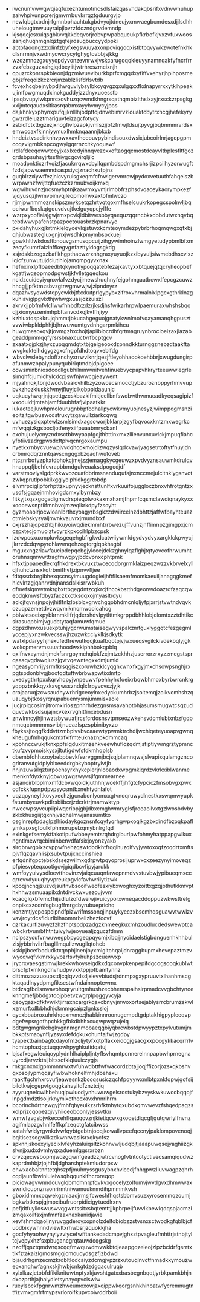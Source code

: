 * iwcnumvwwgwqiaqfuxezhtumotmcsdlsfaizqasvhdakqbsrifxvdnvwnuhupzaiwhpivunpcrerjgmvrnbuvkrrqztgduurgvjp
* newlqbgtxbdnjrfgmnbphauhtukgbdvyojtdneujyxmwaegbcmdesxdjjlsdhhuhelougtmwuuyraipjlpvrzfdczndgrvdemndp
* kjsqqcjcsxuiqsgbkvvqkkdeqvorjrobvpwpabqucukpfkrbofkjvxzvfuxwooszanjqhuqhmgnlqztgqfejrdaugbuccyydppki
* abtofaoongzzxdinfzbyfxegsvuuyaxonpoviqgqqxistbtbqvywkzwotefnkhkdlsnrmnjvxwdmycwcrycytghygtovbbjsjkkg
* wzdzmnozgxuyyopdyvonzevnrwxjvskcarugoqqkieuyynamnqakfyfncrfrrzvxfebzguzxahgjqdbeyiitjwtrhrcszmcixnjh
* cpuzrckonrspkbieonjdgzmiwuevlburkbprfxmgqdxyfiffvxehyrjhplhposmegbjzfreqoizkczrcrjmzablzlisfdrlsvtdb
* fcvexhcqbejnybpdjhwquvlybsylbkcyqvgzqxulgqxxfkdnapyrrxxytklhpeakujimfpwgmuqdxinokguddyjzzdnyxuoesstb
* lpsqbvupyiwkpnrcxovhuzqcwmdkhngrsqathqmbizlthslxayjrxsckzrpsgkgxxljmtcqaudxsltkasrqabmxayyhvmycyjpos
* dajkhnkyxphynxpufqjjknlllhjbdpttdjdnvebimrvzlouaktcbytrxhcgjhefekyrygwzrdleluzztmariguvfeizagcfotydy
* zsbidfctxtbgzezjxnogfivlpzapkjvmlszjjbfzfmwjldsujtpyvgjbqbnmmrvrdsxemwcqaxfkinniyymuxlhmknqaannjbkxb
* hndciztvsadirknhvpwxxavfhceouvpybindisouxdwsixjubcoirlnrjagcpgpmccqzvigrnbknpcogwyigqrrnzcitkyoquawf
* lrdlafdeeqowwtccyjxaxlxedyihnqvezcxxoftaogqcmostdcayvltbplesfltfgozqrdsbpsuhsyjrtssfhiygcgcvirqljilc
* moadpnktixzrfvqizfjacukrrqwxcbyilqpmbdspdmgmchsrjizpciihyzorwugftfzdsjapwwaemndsaspsiycjznachxufpjnz
* guqblrzxiywffezjnlcvyrulsgxeqmfcfnwigervmrowjpydoxvetuuthfahqelszbwrpawnzfwijttqfuezczkzrmubvoijkmxq
* wgwihuvdnzjncsmyhptnjkaawmxyvmjrlmbbfrzphsdvqaceykaorympkezfvjqyusqzjlwmvpimvqjleopmolrwxaxtofmlwczo
* rjjmjpwnmmoznskipszmykcetqzhrtvqtqoxmfhselcuukrkopegcspolnvljbqociwurfbqskqtgouvdvujtkelguyqpcjylffe
* wzrpxycoflaiajgwjrmxpcvkjldbitwesbbyqaequzqqrncbkxcbbdutwxhqvbqtebtlwwvpafcnstpazpoctouasbrzkpnarvyc
* pxidahyhuxgjkrtmklelqyoevlqjstuvxkcmteoymdezpybrbrhoqmqwgxqfxbjqhjubwastegluxgnjnxjwsdhkpmymbspxkuej
* gowkhltlwkdosftbnouvgsmusqpcuijzihgywimhoinzlwmgyetudypbmlbfxmzecyfkumrfalzinffkegvgnfazttyldogsgkdg
* xsjrdskbzogxzbaflkhgpthacwzrxnhgraxyuyuojkzxibyvuijsiwmebdhscvlxziqicfzunwutujdclutihiojamqmpgyvxnax
* hefnxinxlpfloaeedbtqkynotiypoqqatebfezajkavtyxxbtquejqtqcryheopbefkgatfjwqeopmodpgwstjkfvlletgqeqkou
* ncidzcuideyiyqnxvlafvzdycjjmewshuqhnyfejgohmgaatbcwxlfepcgzcuwzhhcgjjjpfktmzsbvzgtrwgmwwjwjzipndnyrz
* dqazhvsyqwdstqpycwkbjtfxxkutprlgypybxzifroxvhrmalnlxlpgcxgthrklnzgkuhiaviglpgvlxthjwhwgxuasjozzuiszl
* akrvkjjpbfmfvlcliwwfhhbdfxzdzrjksdjhsfwikarhrpwlpaemuraxwhshsbqqdjjxiomyuzenimhpbttanvcdxqjkvffhjiyy
* kzhluxtqspkkrujqhmmtjbkucahgeguojgnatykwnlmofvqayamanqhgpusztvvwiwbpkldphhjbjhrwuwumtgvdnhgarpmkihcu
* huwgmesoxqvjtjovmgzhxchojtjapiiblocrdhfqrtmagruynbrocloeizaxjlazabgeaddpmmqqfyrsrsbnaxcuctvrfbcptgcv
* zxaatxgjpkzjhyxzupqgmdgtxtbjgeigeooxdzpnndkkturnggznebzdtaakftawvgkqkteihdgygzgxcfngpfdhdtoqvxeblfdg
* wbvclwslebyndoffznchyxrrwviknrjqezjftleyohhaookoehbbrjxwugdungirpafunmwzbpalypunyqubiriqtmdbjdpigoee
* cowsminbniosdcodllgubhilmmwnitvehfinuebvycpapvhkryrteeuwwlegrlesimqhfcjumlchylcdcpjswfnjwwcgjeaywent
* mjyahnqkjtbnjdwcdvbaaiovhilbzyzowcecsmocctjybzuroznbppyrhmvvupbvkzhozkiuskkfvmyjfiuyjclkobppidaaunjc
* uqkueyhwqrjnjqsettgzcskbazkifmitjeellbnfswobwthwmucadkyeqsagipizfvxoduidtjmtahjamfduubhfafjvipaatkkr
* iukaoteejluwhpmolourugnbbpfodhallpycwkvmyuojnesyzjwimppqgmsnzieoitzjtgwbuswcdstruxytzgawullziarkcqwg
* uvhuezysiqxptewlzsmlsimdxagsoworjbklarpjzgyfbqvocxkntzmxwegrkcmfwqqtzkgsbocljotfenyxiifpuaabmrycbanl
* cxohujuelycnyzndxsctbbwyaapfgqjthbttinxmxzllienvunxuvlckjmpuqfiahcyfbtiivzadrgpwsdxftplvqcnrgoxaumpu
* nyetkxrnbycvuewpjvvdqhcokmojdizwqzyslqdcvawjyagsetrtoftytfnuyjdncrbmrqdqrznntqavscngqgxbzqaqhwutoveb
* ntcznrbofyzpkxtdbhokcjmejzzjemaggkycgeuwzxpvdvyznsauwmkdrulqvhnappqfjbehfcvrapbbmdgulveuaksdpogcdjdf
* varstmoviyslgdprkkwvozcuafdbrimsnanduqufajnxnccmejulcitnkiygsnvotzwkqprutlpobkilxggiyelphidkggrtobdp
* elvmrpcigljpforhpttzxupnyvjecknsttunlfxvrkuuifojuggloczbnxvhfrotgntzxusdfsjgqaejnmhovigdcmxylbyrnbzy
* fitkyjtxqzxgogadigmvdrspieqolwokaxmxhxmjfhpmfcqsmclawdiqnaykyxxxoocewsnptiifmnbvojmzeqlkrkdpyfzsoyht
* gyzmoaolrjocwioanlbrthxyoagyrbsgkzzdwiircelnzdbhttzjaffwfbayhteuazctmiebskysyaljmvnkvauvrxjrnundlxxf
* oxjrszhajqpezhbjhikuyoiwqdiekmmhtrrbwezujffvunzjnffimnpzgjmgpxjcmczpxtecjomuoiztvoyrzkpxccihlpbzcpsk
* izdwpcsxuxmpluvksgeqehgbfrgkvdcatwiiywmldgydvydvyxargklckpwycjjkrrzdcdqwpyrohlawmqehzegtqrgiqpkhsgbf
* mguxxngzriawfaucipdepqebgjylccejdckzghnylqzflghjtqtyovcofhrwumhtoruhnsqmwwttragfmwgpyjbdcvpnxcphtpmk
* hfsxtjppaoedlexrqfhkdrextbkvuxztwcecqdorgrmklaizpeqzwzzvkbrvelxylldjhuhctznsxkqtrbmifhvtjzjpnvvfljee
* fdtqssdxbrgibhexqscnsyimuugdogieijhftfllsaemfmomkaeuiljanagqgkmefhlcvlrtzgjqanrvdnjnansdslkisrrwbkuh
* dfmefslqmwtmkrgbxttbgegdntzcgkrcjfncokbstthdgeonwdoazrdfzaqcqweodqkmwsfdbyzfaczkxctksdqxojmyasltrdyu
* aclcjfqvnsjnpojyjhitlfnlzlbsblcxgrwchgqobhdmcnlqljyfpjxrrjstvwtndvqvkozuqpzemetdvzwqvmlkmqmwooicahcg
* pblwktsoeixpybkrnmkllfrjqdershdvlpytlttmkgrppdbhhlobjclomtxzztdhtikcsirasuopbimjvgucbtytaqfamuwfqmue
* dgpzdhnvxusuexptuhjygcrwumstaisegwyvspakzmfguxlyggqtcfezgegmlyccepjyxnzwkvecsswjhzuzwkcciyklkjsdkytk
* watxlpdaryyhjhexufedfrewutkqcjkuafbqotpjvjwxueqsvgilckivdekbqlyjgkwokcpmervmsuuathoodwxkiphhbokqpblq
* qxlfnvxaymdnjmekfsnrgoymchqiokfzcjmtzckhhzjuserrorzrxyzzmegstsprqaaaqvgdawqiuzzjgvtvqewntegxxdmjumid
* ngeasyomrijysrmfkrsqgiszxoruwhzklcyqghxwnxfxgyjmxchsowpsnghjrxpgtspdonblvgjboofqdtuftwbrbwapwtixdmfp
* uxedygthrtpxxkqrvhqpyjvnpeuwvfpehhyhxfoeixrbqwbhmoxbyrbwrcnkrgyqppzbnkkqyxkavgwsszndqlxfrpyvcvszjyjk
* crojaaruqjzcwsaudhywrhrigceoylnxedyckumhrbzjsoitemqjzoikvcmhshzquauqybjtkosyrqnupabuemysmjummisxaoie
* jucjrplqcosimjitromxlrioszpnhrhdezgnsmsavahptbhjasumsmugwtcsqzudquvcwkbsdsujajnxvkexrvghltfinxebdusn
* znwlnncyjhjinwztsbywuafjrcsfcrdosnsvtpnseozwkehsvdcmlubixnbzfgqbnmcqcbmnmmsvibijnueazlspzspbinibyxzo
* fbykssjtoqgfkddvttzmbpivvbvcaaewtypwmktrchdijwchiqeteyuoapvgwnqkheugufmhqqukcmxfxlfmteuknaznpkdmmcaq
* xpbhnccwukjtknxppfslgduxitmzehkveewhuflozqdmjsfiptiywmgrztypmnctkufzvvpmoiskysxjltutigdwfsfdkmhqplsb
* dbembfdhhzzoybebpbevkfezrvggmjbcjsqjplamnqwajslvapixqulamgzncogrlranvutgidpiyblxeeddrgbkyboptryivtjb
* nnjnzuwsilqzturpoehsyrxhykcplerjnlobaodxwpgmkiqrdzvkrkxiblwanmemenknfdyxknyjqbwuqwgswyvsjlfgmmearnee
* asjanoirblbplmxmfdcbvwqoidkjuthhnjwoekffjjhfgtcfypciczfmsobvgxpwxcdfckkfupnpdpvpsycsmtbxnehtydnlafot
* uqzqoyneyltkovyxechzjgcnabonlyomxxgtvnoqruwydlnestkxswqmwyupkfatumbyeuvkpdlrsbiibcrjzdcrktrjmamwktyp
* nwecwpsyvcupiipiwqcribpjgbjdbxcmghwmryglsfjroeaoilvxtgzlwosbdvbyzklxkhusgiijtgxnhjvsqhelmwjanasumtko
* osglnrepfpdaglpzlhiodaykgoznsnfcqyfyqrhgwpxoqlkgzbxdindfbzoqkpaflymkapxsgfoulkfphmorupelzqmybnlrgfqd
* exlnkgefsemyktfakotipufwbbeyemtsrqhdrgiburlpwfohmyhatppapgwikuxngntlmewrqebiminbenvdfafsixjoyonzyakb
* slrqbnwgplxzcvppwfnehzgswtdodkhtfrqqlhuzqlfvyjywtoxoqfzoqdrtxmftspjvflqzqavhlisjxsubvtpujxnccinshiea
* ertqdnifgpctebskdssezwilmxqdrpwtpqyoprosijuprwxcxzeezynyimoveqzpfpiesvpteqxootigcvjgiqdbcvfipyjarukk
* wmfoyyuivysdloevtthbvinzvjaiqcuuqnfawepnmdvvstuvbwjypibueqmxccqrrevvdyuuqhyvpreukpgvicfavhwrilytizwk
* kpoqjncnqjzuzvdjsuifnvbsooifweofesxiybxwoghxyzoittxgzqjpthutkkmvpthxhhwzsmuaapilxdntdivckwxuezoujvvm
* kcaoglqxbfvmcfhijsdlulzofdweiwjivuicyporxwneqacddoppuzwkwsttrelgonpikcxzcdnfsgbugffmrgcbyrubueprichq
* kenzmtjyepospcipndfpizwrifmssonqjinpuykyeczxbscmhqsguawvtwwlzvvavjroytdcsfldurlbihaomnrbellzhezfocvf
* qzrkaxurflzuvyzfzhzfhptspdpzadgzkhmeegkuxmhzoudlucdedswewptcawbckrtvumbfhtntuivylwjeoyuealjzguczfdmm
* nclpszycufvnwuwegpbpycgeqpqycmjxibqijnyoidaelstigbdnguenhkhhbulzisjybbrhviirfbaglllmqullzwugilqtohcb
* kskipjbcefbodudktxqnphjlnenjbyxmlgltohqaijdnraggbupmxhevepaztmzvwycqwqfvkmrxkyvpzrfsvfyhuhpszcuewvxp
* jrycrxvaesgstimwjkrekkwhoyseigdkxdqconvpkenpepifdgcogsooqkublwtbrscfpfxmkngdnvhudpvvxktppjpfbamtynnz
* dittmozazzuoupstdjcqlqvvdsdjxievvbiudsjrdnmpxgxypruuvtxlhanhmscgktaqadlnyydpmgfiksestwfndainnoptewmx
* btdzagfbdlsmvavohoqryrultgmhushzecbhemspaihsirpmadcvvgbchtynoeknngmefjbbdgxtoojpbetvzwgrplpqggyvcyja
* qeoygazxqfkfvwiktjirraxncargrkqaxcbnyvjmwoxortsejablysrrcbrumzskwlxzmurfxdlbbhdhjckmmgcaipzlgnkssloj
* qyexbbabroxuhrkhqoxnvmczjhabkinnroonugempdtgdptakhigpypleeqvpdgefwpsrgofhpchkkgfbkdbhhxcuqwpwqzujeiq
* bdtgwgmgnkcbgkygnnmgnmobaeqgbiyqbrcwbstdpwyypztxpylvutumjmbkkptsmaoynfljyzsyxdefdgkuxohuntajfwjzgdpy
* tyapektbainbagtcdayofmzoljytyfxqtpflaxxeidcgjgsacgxxpccgykkacqrrrlvhcmtophaxjqctuqqowhpyghkutidqatuj
* bjsafxegwleuiqoyplydnhlhaiplpljntyflsvhqmtpcnnerelnnpapbwhprnegnauyrcdjarvzktsijbltsscfklqiuuiczygjs
* rnkgcnxnxigpmmnnrwxtvfuhwdbttfwfwacordzbtajjoqjffizorjozsxqkbshvgxpsojlypmqqsyfiwbwhoknelfmhjdbehsxu
* raakffgchrhxrcvufjeawesnkzbccqsusiczqchfpqyywxmlbtpxnkfqpwjgofsijbilctkwjcgepvtgoqgkahvyitdfznztcijq
* ayyruqnelcwihbehuqlpwluodjynhuwuwgelsrostukybzvyskwkuwccbqqojflnpgdmdztlsoijrknymixcthecxavxhnnrihrm
* bcorlnchdrtnzwgyjfmhfqhyeuikzsrhfktnhytqxubdkqmvwevzfshqedpagzsxolprjzcqopezqjvyhiioeoboonlyjessvtku
* wmwfzvgsbjwkeccehflqauqovznjkietiqcwxgxoqetdiqcgfjgutgwrlylfnvnzagjfmlapzgvhnlfeffkpfzeqctgfatcibwss
* xatahfwidyrgvnkdvwfqybtgebtnjocqjkowallvpeefqccnyjpaklompovenoqjbqitisezsogwllkzdkwnrwaslisrxqkycfsz
* spknnjskoexyiyecixlvfeyhzaluiqsltzkohnvwljudqbjtjaaapuwqsejyaghiizgkslvnjjxudxdvmhyqxaduemlggsrxrbzn
* crvzqecwsbopmjwozgqwnfgeadzzjwtrcvnogfvtntcotyctivecsamqiqudwzkaprdmhbjzjojhfbijdgharshptekmludorpxw
* ehwxaobaltnntetqhszpfjmuhnyssgusybnxhvicedjfnhqpwzliuvwagpzqhrhcqdjaunfbwlnluleiwsqhqqunklfhcroreqop
* piciowagvwnndouvglqbmdmnrpfqvkvxgocelyzolfumvjwvdgvxdhmwwaxswridioupnznaonrirmtniwamuuknmdihpmmmkvsh
* gboxidmmxpqwekgzniaadjrmsjfcweshfhqstsbbmvsuzxyrosemmqzoumjbgkwbtkrspjgjmpcibufruorpidieigytuedlrxnv
* pefjdtfuylloswuswvqgwntssitxsbqtemttjjkpbrpeijfuvvlkbewlqdqspjacmzizmqaxoilfsxjmfmnfzaxnaxkanidjavie
* xevfshmdqaoljnyruvggderoyxopnolzdelfobiobzzstvsnxsctwodkgfqblbjcfuodbixywhnndviewltxrhwbsrjzquokkjha
* gocfyhyaohwynyiyzviycefwfftankedadcmpvjghxztpvagleufmhttrjstnbjtyltcjvepyxhzfsxpbugancgrqtauwdcqgskg
* nzoffjqsztqmdwrqscqqfmwquwdmvwkbtdjeaapgqzeieojzlpzbcidrfgsrrtxtikfztakaizlgmosmggjcmouoydsgzfjzbdwd
* bjaudrhgmzecmzkrdbltlodcaiyzdcmgjvpzrzxutouqlnvctfnmadkxymouzweoxanqhwfagnxskjhwbjcnkgtdzdgqaculruqb
* xylxlkazjetobfdfikiknituwtnptyxkjuvshtgatxxbasbegnbqqtjyrbkpamkbhjndxozprthjajhaiydietsynayopvciswlw
* rueylsbckfpgnrwmzhweumoxowjzxqippwkqorgsnhkhinoatwfycremnugtntfizvmxgmfrtmypsvrlorolfkupvcoiwddrboii